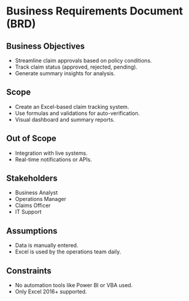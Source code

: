 # Business Requirements Document (BRD)

## Business Objectives
- Streamline claim approvals based on policy conditions.
- Track claim status (approved, rejected, pending).
- Generate summary insights for analysis.

## Scope
- Create an Excel-based claim tracking system.
- Use formulas and validations for auto-verification.
- Visual dashboard and summary reports.

## Out of Scope
- Integration with live systems.
- Real-time notifications or APIs.

## Stakeholders
- Business Analyst
- Operations Manager
- Claims Officer
- IT Support

## Assumptions
- Data is manually entered.
- Excel is used by the operations team daily.

## Constraints
- No automation tools like Power BI or VBA used.
- Only Excel 2016+ supported.
